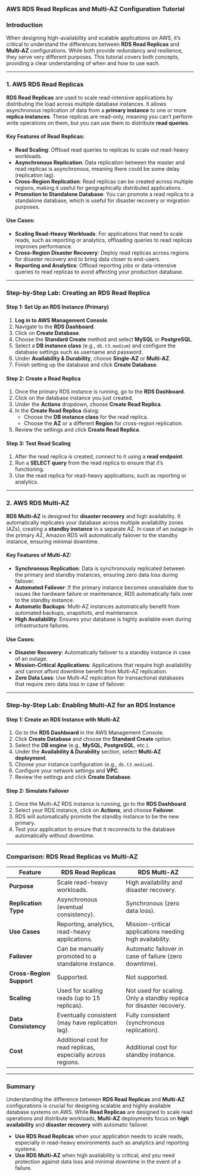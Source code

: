 ### **AWS RDS Read Replicas and Multi-AZ Configuration Tutorial**

### **Introduction**

When designing high-availability and scalable applications on AWS, it’s critical to understand the differences between **RDS Read Replicas** and **Multi-AZ** configurations. While both provide redundancy and resilience, they serve very different purposes. This tutorial covers both concepts, providing a clear understanding of when and how to use each.

---

### **1. AWS RDS Read Replicas**

**RDS Read Replicas** are used to scale read-intensive applications by distributing the load across multiple database instances. It allows asynchronous replication of data from a **primary instance** to one or more **replica instances**. These replicas are read-only, meaning you can’t perform write operations on them, but you can use them to distribute **read queries**.

#### **Key Features of Read Replicas**:
- **Read Scaling**: Offload read queries to replicas to scale out read-heavy workloads.
- **Asynchronous Replication**: Data replication between the master and read replicas is asynchronous, meaning there could be some delay (replication lag).
- **Cross-Region Replication**: Read replicas can be created across multiple regions, making it useful for geographically distributed applications.
- **Promotion to Standalone Database**: You can promote a read replica to a standalone database, which is useful for disaster recovery or migration purposes.

#### **Use Cases**:
- **Scaling Read-Heavy Workloads**: For applications that need to scale reads, such as reporting or analytics, offloading queries to read replicas improves performance.
- **Cross-Region Disaster Recovery**: Deploy read replicas across regions for disaster recovery and to bring data closer to end-users.
- **Reporting and Analytics**: Offload reporting jobs or data-intensive queries to read replicas to avoid affecting your production database.

---

### **Step-by-Step Lab: Creating an RDS Read Replica**

#### **Step 1: Set Up an RDS Instance (Primary)**

1. **Log in to AWS Management Console**.
2. Navigate to the **RDS Dashboard**.
3. Click on **Create Database**.
4. Choose the **Standard Create** method and select **MySQL** or **PostgreSQL**.
5. Select a **DB instance class** (e.g., `db.t3.medium`) and configure the database settings such as username and password.
6. Under **Availability & Durability**, choose **Single-AZ** or **Multi-AZ**.
7. Finish setting up the database and click **Create Database**.

#### **Step 2: Create a Read Replica**

1. Once the primary RDS instance is running, go to the **RDS Dashboard**.
2. Click on the database instance you just created.
3. Under the **Actions** dropdown, choose **Create Read Replica**.
4. In the **Create Read Replica** dialog:
   - Choose the **DB instance class** for the read replica.
   - Choose the **AZ** or a different **Region** for cross-region replication.
5. Review the settings and click **Create Read Replica**.

#### **Step 3: Test Read Scaling**

1. After the read replica is created, connect to it using a **read endpoint**.
2. Run a **SELECT query** from the read replica to ensure that it’s functioning.
3. Use the read replica for read-heavy applications, such as reporting or analytics.

---

### **2. AWS RDS Multi-AZ**

**RDS Multi-AZ** is designed for **disaster recovery** and high availability. It automatically replicates your database across multiple availability zones (AZs), creating a **standby instance** in a separate AZ. In case of an outage in the primary AZ, Amazon RDS will automatically failover to the standby instance, ensuring minimal downtime.

#### **Key Features of Multi-AZ**:
- **Synchronous Replication**: Data is synchronously replicated between the primary and standby instances, ensuring zero data loss during failover.
- **Automated Failover**: If the primary instance becomes unavailable due to issues like hardware failure or maintenance, RDS automatically fails over to the standby instance.
- **Automatic Backups**: Multi-AZ instances automatically benefit from automated backups, snapshots, and maintenance.
- **High Availability**: Ensures your database is highly available even during infrastructure failures.

#### **Use Cases**:
- **Disaster Recovery**: Automatically failover to a standby instance in case of an outage.
- **Mission-Critical Applications**: Applications that require high availability and cannot afford downtime benefit from Multi-AZ replication.
- **Zero Data Loss**: Use Multi-AZ replication for transactional databases that require zero data loss in case of failover.

---

### **Step-by-Step Lab: Enabling Multi-AZ for an RDS Instance**

#### **Step 1: Create an RDS Instance with Multi-AZ**

1. Go to the **RDS Dashboard** in the AWS Management Console.
2. Click **Create Database** and choose the **Standard Create** option.
3. Select the **DB engine** (e.g., **MySQL**, **PostgreSQL**, etc.).
4. Under the **Availability & Durability** section, select **Multi-AZ deployment**.
5. Choose your instance configuration (e.g., `db.t3.medium`).
6. Configure your network settings and **VPC**.
7. Review the settings and click **Create Database**.

#### **Step 2: Simulate Failover**

1. Once the Multi-AZ RDS instance is running, go to the **RDS Dashboard**.
2. Select your RDS instance, click on **Actions**, and choose **Failover**.
3. RDS will automatically promote the standby instance to be the new primary.
4. Test your application to ensure that it reconnects to the database automatically without downtime.

---

### **Comparison: RDS Read Replicas vs Multi-AZ**

| **Feature**                | **RDS Read Replicas**                                           | **RDS Multi-AZ**                                                   |
|----------------------------|-----------------------------------------------------------------|---------------------------------------------------------------------|
| **Purpose**                 | Scale read-heavy workloads.                                     | High availability and disaster recovery.                            |
| **Replication Type**        | Asynchronous (eventual consistency).                           | Synchronous (zero data loss).                                        |
| **Use Cases**               | Reporting, analytics, read-heavy applications.                 | Mission-critical applications needing high availability.            |
| **Failover**                | Can be manually promoted to a standalone instance.             | Automatic failover in case of failure (zero downtime).               |
| **Cross-Region Support**    | Supported.                                                     | Not supported.                                                      |
| **Scaling**                 | Used for scaling reads (up to 15 replicas).                    | Not used for scaling. Only a standby replica for disaster recovery.  |
| **Data Consistency**        | Eventually consistent (may have replication lag).              | Fully consistent (synchronous replication).                          |
| **Cost**                    | Additional cost for read replicas, especially across regions.  | Additional cost for standby instance.                                |

---

### **Summary**

Understanding the difference between **RDS Read Replicas** and **Multi-AZ** configurations is crucial for designing scalable and highly available database systems on AWS. While **Read Replicas** are designed to scale read operations and distribute workloads, **Multi-AZ** deployments focus on **high availability** and **disaster recovery** with automatic failover.

- **Use RDS Read Replicas** when your application needs to scale reads, especially in read-heavy environments such as analytics and reporting systems.
- **Use RDS Multi-AZ** when high availability is critical, and you need protection against data loss and minimal downtime in the event of a failure.

